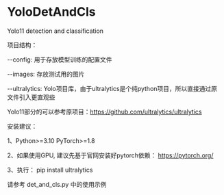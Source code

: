 # YoloDetAndCls
Yolo11 detection and classification

项目结构：

--config: 用于存放模型训练的配置文件

--images: 存放测试用的图片

--ultralytics: Yolo项目库，由于ultralytics是个纯python项目，所以直接通过原文件引入更直观些

       
Yolo11部分的可以参考原项目：https://github.com/ultralytics/ultralytics


安装建议：

1、Python>=3.10  PyTorch>=1.8

2、如果使用GPU, 建议先基于官网安装好pytorch依赖： https://pytorch.org/

3、执行： pip install ultralytics

请参考 det_and_cls.py 中的使用示例